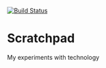 [![Build Status](https://tgjaikishscratchpad.visualstudio.com/DevOpsTest/_apis/build/status%2FDevOpsTest?branchName=master)](https://tgjaikishscratchpad.visualstudio.com/DevOpsTest/_build/latest?definitionId=1&branchName=master)

# Scratchpad
My experiments with technology
